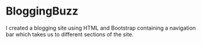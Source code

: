 # BloggingBuzz
I created a blogging site using HTML and Bootstrap containing a navigation bar which takes us to different sections of the site.
